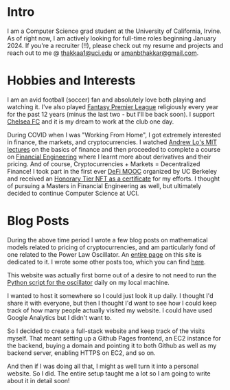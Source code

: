 # Intro

I am a Computer Science grad student at the University of California, Irvine. As of right now, I am actively looking for full-time roles beginning January 2024. If you're a recruiter (!!), please check out my resume and projects and reach out to me @ [thakkaa1@uci.edu](mailto:thakkaa1@uci.edu) or [amanbthakkar@gmail.com](mailto:amanbthakkar@gmail.com).

# Hobbies and Interests

I am an avid football (soccer) fan and absolutely love both playing and watching it. I've also played [Fantasy Premier League](https://fantasy.premierleague.com/) religiously every year for the past 12 years (minus the last two - but I'll be back soon). I support [Chelsea FC](https://www.chelseafc.com/en) and it is my dream to work at the club one day.

During COVID when I was "Working From Home", I got extremely interested in finance, the markets, and cryptocurrencies. I watched [Andrew Lo's MIT lectures](https://ocw.mit.edu/courses/15-401-finance-theory-i-fall-2008/pages/video-lectures-and-slides/) on the basics of finance and then proceeded to complete a course on [Financial Engineering](https://www.coursera.org/specializations/financialengineering) where I learnt more about derivatives and their pricing. And of course, Cryptocurrencies + Markets = Decentralized Finance! I took part in the first ever [DeFi MOOC](https://defi-learning.org/f22) organized by UC Berkeley and received an [Honorary Tier NFT as a certificate](https://www.linkedin.com/feed/update/urn:li:activity:6965659384886538240/) for my efforts. I thought of pursuing a Masters in Financial Engineering as well, but ultimately decided to continue Computer Science at UCI.

# Blog Posts

During the above time period I wrote a few blog posts on mathematical models related to pricing of cryptocurrencies, and am particularly fond of one related to the Power Law Oscillator. An [entire page](https://www.amanthakkar.com/btc-indicator) on this site is dedicated to it. I wrote some other posts too, which you can find [here](https://medium.com/@amanbthakkar).

This website was actually first borne out of a desire to not need to run the [Python script for the oscillator](https://github.com/amanbthakkar/crypto_finance/blob/master/Power%20Oscillator.ipynb) daily on my local machine.

I wanted to host it somewhere so I could just look it up daily. I thought I'd share it with everyone, but then I thought I'd want to see how I could keep track of how many people actually visited my website. I could have used Google Analytics but I didn't want to.

So I decided to create a full-stack website and keep track of the visits myself. That meant setting up a Github Pages frontend, an EC2 instance for the backend, buying a domain and pointing it to both Github as well as my backend server, enabling HTTPS on EC2, and so on.

And then if I was doing all that, I might as well turn it into a personal website. So I did. The entire setup taught me a lot so I am going to write about it in detail soon!
